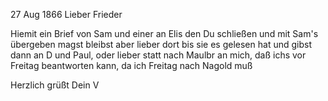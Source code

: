  27 Aug 1866
Lieber Frieder

Hiemit ein Brief von Sam und einer an Elis den Du schließen und mit Sam's übergeben magst bleibst aber lieber dort bis sie es gelesen hat und gibst dann an D und Paul, oder lieber statt nach Maulbr an mich, daß ichs vor Freitag beantworten kann, da ich Freitag nach Nagold muß

 Herzlich grüßt
 Dein V
